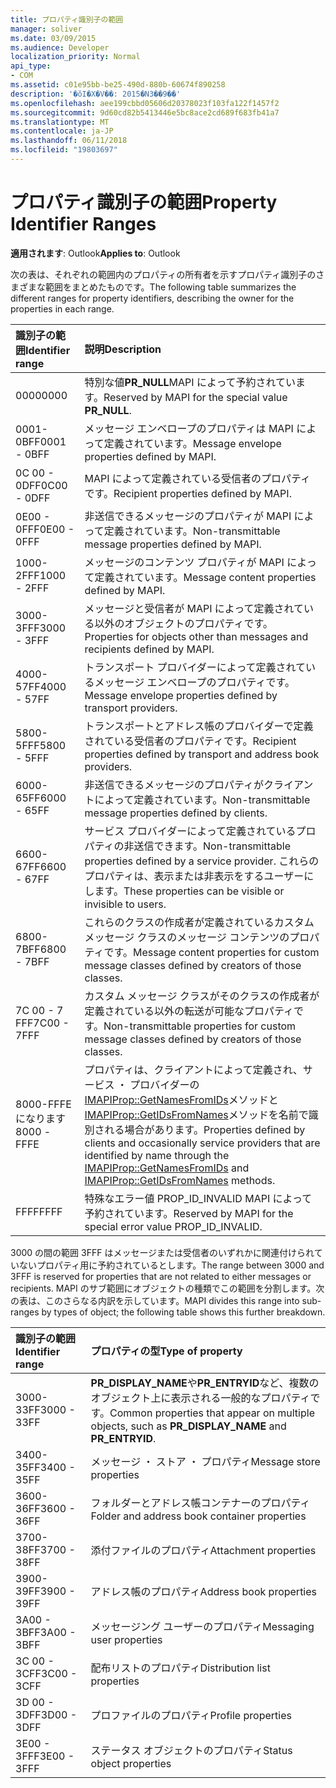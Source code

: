 ```yaml
---
title: プロパティ識別子の範囲
manager: soliver
ms.date: 03/09/2015
ms.audience: Developer
localization_priority: Normal
api_type:
- COM
ms.assetid: c01e95bb-be25-490d-880b-60674f890258
description: '�ŏI�X�V��: 2015�N3��9��'
ms.openlocfilehash: aee199cbbd05606d20378023f103fa122f1457f2
ms.sourcegitcommit: 9d60cd82b5413446e5bc8ace2cd689f683fb41a7
ms.translationtype: MT
ms.contentlocale: ja-JP
ms.lasthandoff: 06/11/2018
ms.locfileid: "19803697"
---
```

# <a name="property-identifier-ranges"></a><span data-ttu-id="41352-103">プロパティ識別子の範囲</span><span class="sxs-lookup"><span data-stu-id="41352-103">Property Identifier Ranges</span></span>

  
  
<span data-ttu-id="41352-104">**適用されます**: Outlook</span><span class="sxs-lookup"><span data-stu-id="41352-104">**Applies to**: Outlook</span></span> 
  
<span data-ttu-id="41352-105">次の表は、それぞれの範囲内のプロパティの所有者を示すプロパティ識別子のさまざまな範囲をまとめたものです。</span><span class="sxs-lookup"><span data-stu-id="41352-105">The following table summarizes the different ranges for property identifiers, describing the owner for the properties in each range.</span></span>
  
|<span data-ttu-id="41352-106">**識別子の範囲**</span><span class="sxs-lookup"><span data-stu-id="41352-106">**Identifier range**</span></span>|<span data-ttu-id="41352-107">**説明**</span><span class="sxs-lookup"><span data-stu-id="41352-107">**Description**</span></span>|
|:-----|:-----|
|<span data-ttu-id="41352-108">0000</span><span class="sxs-lookup"><span data-stu-id="41352-108">0000</span></span>  <br/> |<span data-ttu-id="41352-109">特別な値**PR_NULL**MAPI によって予約されています。</span><span class="sxs-lookup"><span data-stu-id="41352-109">Reserved by MAPI for the special value **PR_NULL**.</span></span>  <br/> |
|<span data-ttu-id="41352-110">0001-0BFF</span><span class="sxs-lookup"><span data-stu-id="41352-110">0001 - 0BFF</span></span>  <br/> |<span data-ttu-id="41352-111">メッセージ エンベロープのプロパティは MAPI によって定義されています。</span><span class="sxs-lookup"><span data-stu-id="41352-111">Message envelope properties defined by MAPI.</span></span>  <br/> |
|<span data-ttu-id="41352-112">0C 00 - 0DFF</span><span class="sxs-lookup"><span data-stu-id="41352-112">0C00 - 0DFF</span></span>  <br/> |<span data-ttu-id="41352-113">MAPI によって定義されている受信者のプロパティです。</span><span class="sxs-lookup"><span data-stu-id="41352-113">Recipient properties defined by MAPI.</span></span>  <br/> |
|<span data-ttu-id="41352-114">0E00 - 0FFF</span><span class="sxs-lookup"><span data-stu-id="41352-114">0E00 - 0FFF</span></span>  <br/> |<span data-ttu-id="41352-115">非送信できるメッセージのプロパティが MAPI によって定義されています。</span><span class="sxs-lookup"><span data-stu-id="41352-115">Non-transmittable message properties defined by MAPI.</span></span>  <br/> |
|<span data-ttu-id="41352-116">1000-2FFF</span><span class="sxs-lookup"><span data-stu-id="41352-116">1000 - 2FFF</span></span>  <br/> |<span data-ttu-id="41352-117">メッセージのコンテンツ プロパティが MAPI によって定義されています。</span><span class="sxs-lookup"><span data-stu-id="41352-117">Message content properties defined by MAPI.</span></span>  <br/> |
|<span data-ttu-id="41352-118">3000-3FFF</span><span class="sxs-lookup"><span data-stu-id="41352-118">3000 - 3FFF</span></span>  <br/> |<span data-ttu-id="41352-119">メッセージと受信者が MAPI によって定義されている以外のオブジェクトのプロパティです。</span><span class="sxs-lookup"><span data-stu-id="41352-119">Properties for objects other than messages and recipients defined by MAPI.</span></span>  <br/> |
|<span data-ttu-id="41352-120">4000-57FF</span><span class="sxs-lookup"><span data-stu-id="41352-120">4000 - 57FF</span></span>  <br/> |<span data-ttu-id="41352-121">トランスポート プロバイダーによって定義されているメッセージ エンベロープのプロパティです。</span><span class="sxs-lookup"><span data-stu-id="41352-121">Message envelope properties defined by transport providers.</span></span>  <br/> |
|<span data-ttu-id="41352-122">5800-5FFF</span><span class="sxs-lookup"><span data-stu-id="41352-122">5800 - 5FFF</span></span>  <br/> |<span data-ttu-id="41352-123">トランスポートとアドレス帳のプロバイダーで定義されている受信者のプロパティです。</span><span class="sxs-lookup"><span data-stu-id="41352-123">Recipient properties defined by transport and address book providers.</span></span>  <br/> |
|<span data-ttu-id="41352-124">6000-65FF</span><span class="sxs-lookup"><span data-stu-id="41352-124">6000 - 65FF</span></span>  <br/> |<span data-ttu-id="41352-125">非送信できるメッセージのプロパティがクライアントによって定義されています。</span><span class="sxs-lookup"><span data-stu-id="41352-125">Non-transmittable message properties defined by clients.</span></span>  <br/> |
|<span data-ttu-id="41352-126">6600-67FF</span><span class="sxs-lookup"><span data-stu-id="41352-126">6600 - 67FF</span></span>  <br/> |<span data-ttu-id="41352-127">サービス プロバイダーによって定義されているプロパティの非送信できます。</span><span class="sxs-lookup"><span data-stu-id="41352-127">Non-transmittable properties defined by a service provider.</span></span> <span data-ttu-id="41352-128">これらのプロパティは、表示または非表示をするユーザーにします。</span><span class="sxs-lookup"><span data-stu-id="41352-128">These properties can be visible or invisible to users.</span></span>  <br/> |
|<span data-ttu-id="41352-129">6800-7BFF</span><span class="sxs-lookup"><span data-stu-id="41352-129">6800 - 7BFF</span></span>  <br/> |<span data-ttu-id="41352-130">これらのクラスの作成者が定義されているカスタム メッセージ クラスのメッセージ コンテンツのプロパティです。</span><span class="sxs-lookup"><span data-stu-id="41352-130">Message content properties for custom message classes defined by creators of those classes.</span></span>  <br/> |
|<span data-ttu-id="41352-131">7C 00 - 7 FFF</span><span class="sxs-lookup"><span data-stu-id="41352-131">7C00 - 7FFF</span></span>  <br/> |<span data-ttu-id="41352-132">カスタム メッセージ クラスがそのクラスの作成者が定義されている以外の転送が可能なプロパティです。</span><span class="sxs-lookup"><span data-stu-id="41352-132">Non-transmittable properties for custom message classes defined by creators of those classes.</span></span>  <br/> |
|<span data-ttu-id="41352-133">8000-FFFE になります</span><span class="sxs-lookup"><span data-stu-id="41352-133">8000 - FFFE</span></span>  <br/> |<span data-ttu-id="41352-134">プロパティは、クライアントによって定義され、サービス ・ プロバイダーの[IMAPIProp::GetNamesFromIDs](imapiprop-getnamesfromids.md)メソッドと[IMAPIProp::GetIDsFromNames](imapiprop-getidsfromnames.md)メソッドを名前で識別される場合があります。</span><span class="sxs-lookup"><span data-stu-id="41352-134">Properties defined by clients and occasionally service providers that are identified by name through the [IMAPIProp::GetNamesFromIDs](imapiprop-getnamesfromids.md) and [IMAPIProp::GetIDsFromNames](imapiprop-getidsfromnames.md) methods.</span></span>  <br/> |
|<span data-ttu-id="41352-135">FFFF</span><span class="sxs-lookup"><span data-stu-id="41352-135">FFFF</span></span>  <br/> |<span data-ttu-id="41352-136">特殊なエラー値 PROP_ID_INVALID MAPI によって予約されています。</span><span class="sxs-lookup"><span data-stu-id="41352-136">Reserved by MAPI for the special error value PROP_ID_INVALID.</span></span>  <br/> |
   
<span data-ttu-id="41352-137">3000 の間の範囲 3FFF はメッセージまたは受信者のいずれかに関連付けられていないプロパティ用に予約されているとします。</span><span class="sxs-lookup"><span data-stu-id="41352-137">The range between 3000 and 3FFF is reserved for properties that are not related to either messages or recipients.</span></span> <span data-ttu-id="41352-138">MAPI のサブ範囲にオブジェクトの種類でこの範囲を分割します。次の表は、このさらなる内訳を示しています。</span><span class="sxs-lookup"><span data-stu-id="41352-138">MAPI divides this range into sub-ranges by types of object; the following table shows this further breakdown.</span></span> 
  
|<span data-ttu-id="41352-139">**識別子の範囲**</span><span class="sxs-lookup"><span data-stu-id="41352-139">**Identifier range**</span></span>|<span data-ttu-id="41352-140">**プロパティの型**</span><span class="sxs-lookup"><span data-stu-id="41352-140">**Type of property**</span></span>|
|:-----|:-----|
|<span data-ttu-id="41352-141">3000-33FF</span><span class="sxs-lookup"><span data-stu-id="41352-141">3000 - 33FF</span></span>  <br/> |<span data-ttu-id="41352-142">**PR_DISPLAY_NAME**や**PR_ENTRYID**など、複数のオブジェクト上に表示される一般的なプロパティです。</span><span class="sxs-lookup"><span data-stu-id="41352-142">Common properties that appear on multiple objects, such as **PR_DISPLAY_NAME** and **PR_ENTRYID**.</span></span>  <br/> |
|<span data-ttu-id="41352-143">3400-35FF</span><span class="sxs-lookup"><span data-stu-id="41352-143">3400 - 35FF</span></span>  <br/> |<span data-ttu-id="41352-144">メッセージ ・ ストア ・ プロパティ</span><span class="sxs-lookup"><span data-stu-id="41352-144">Message store properties</span></span>  <br/> |
|<span data-ttu-id="41352-145">3600-36FF</span><span class="sxs-lookup"><span data-stu-id="41352-145">3600 - 36FF</span></span>  <br/> |<span data-ttu-id="41352-146">フォルダーとアドレス帳コンテナーのプロパティ</span><span class="sxs-lookup"><span data-stu-id="41352-146">Folder and address book container properties</span></span>  <br/> |
|<span data-ttu-id="41352-147">3700-38FF</span><span class="sxs-lookup"><span data-stu-id="41352-147">3700 - 38FF</span></span>  <br/> |<span data-ttu-id="41352-148">添付ファイルのプロパティ</span><span class="sxs-lookup"><span data-stu-id="41352-148">Attachment properties</span></span>  <br/> |
|<span data-ttu-id="41352-149">3900-39FF</span><span class="sxs-lookup"><span data-stu-id="41352-149">3900 - 39FF</span></span>  <br/> |<span data-ttu-id="41352-150">アドレス帳のプロパティ</span><span class="sxs-lookup"><span data-stu-id="41352-150">Address book properties</span></span>  <br/> |
|<span data-ttu-id="41352-151">3A00 - 3BFF</span><span class="sxs-lookup"><span data-stu-id="41352-151">3A00 - 3BFF</span></span>  <br/> |<span data-ttu-id="41352-152">メッセージング ユーザーのプロパティ</span><span class="sxs-lookup"><span data-stu-id="41352-152">Messaging user properties</span></span>  <br/> |
|<span data-ttu-id="41352-153">3C 00 - 3CFF</span><span class="sxs-lookup"><span data-stu-id="41352-153">3C00 - 3CFF</span></span>  <br/> |<span data-ttu-id="41352-154">配布リストのプロパティ</span><span class="sxs-lookup"><span data-stu-id="41352-154">Distribution list properties</span></span>  <br/> |
|<span data-ttu-id="41352-155">3D 00 - 3DFF</span><span class="sxs-lookup"><span data-stu-id="41352-155">3D00 - 3DFF</span></span>  <br/> |<span data-ttu-id="41352-156">プロファイルのプロパティ</span><span class="sxs-lookup"><span data-stu-id="41352-156">Profile properties</span></span>  <br/> |
|<span data-ttu-id="41352-157">3E00 - 3FFF</span><span class="sxs-lookup"><span data-stu-id="41352-157">3E00 - 3FFF</span></span>  <br/> |<span data-ttu-id="41352-158">ステータス オブジェクトのプロパティ</span><span class="sxs-lookup"><span data-stu-id="41352-158">Status object properties</span></span>  <br/> |
   

